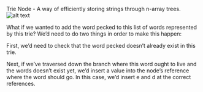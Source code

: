 Trie Node - A way of efficiently storing strings through n-array trees.
![alt text](https://cdn-images-1.medium.com/max/600/1*sZOrNXzlQICVv5ePpav1-g.jpeg)

What if we wanted to add the word pecked to this list of words represented by this trie? We’d need to do two things in order to make this happen:

First, we’d need to check that the word pecked doesn’t already exist in this trie.

Next, if we’ve traversed down the branch where this word ought to live and the words doesn’t exist yet, we’d insert a value into the node’s reference where the word should go. In this case, we’d insert e and d at the correct references.
